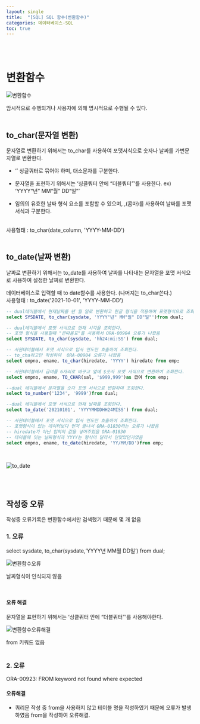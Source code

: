 ```yaml
---
layout: single
title:  "[SQL] SQL 함수(변환함수)"
categories: 데이터베이스-SQL
toc: true
---
```

<br/><br/>

# 변환함수 #

![변환함수](https:/images/2023-04-05%20SQL함수/변환함수.png)

암시적으로 수행되거나 사용자에 의해 명시적으로 수행될 수 있다.
<br/><br/>


## to_char(문자열 변환) ##

문자열로 변환하기 위해서는 to_char를 사용하여 포맷서식으로 숫자나 날짜를 가변문자열로 변환한다.

- ‘’ 싱글쿼터로 묶어야 하며, 대소문자를 구분한다.

- 문자열을 표현하기 위해서는 ‘싱클쿼터 안에 “더블쿼터”’를 사용한다. ex) ‘YYYY“년” MM“월” DD“일”’

- 임의의 유효한 날짜 형식 요소를 포함할 수 있으며, ,(콤마)를 사용하여 날짜를 포맷 서식과 구분한다.
<br/>
 사용형태 : to_char(date_column, 'YYYY-MM-DD')
<br/><br/>


## to_date(날짜 변환) ##

날짜로 변환하기 위해서는 to_date를 사용하여 날짜를 나타내는 문자열을 포맷 서식으로 사용하여 설정한 날짜로 변환한다.

데이터베이스로 입력할 때 to date함수를 사용한다. (나머지는 to_char쓴다.) 
<br/>
 사용형태 : to_date('2021-10-01', 'YYYY-MM-DD')
<br/>


```sql
-- dual테이블에서 현재날짜를 년 월 일로 변환하고 한글 형식을 적용하여 포맷형식으로 조회한다.
select SYSDATE, to_char(sysdate, 'YYYY"년" MM"월" DD"일"')from dual;

-- dual테이블에서 포맷 서식으로 현재 시각을 조회한다.
-- 포맷 형식을 사용할때 "큰따옴표"를 사용해서 ORA-00904 오류가 나왔음 
select SYSDATE, to_char(sysdate, 'hh24:mi:SS') from dual;

-- 사원테이블에서 포맷 서식으로 입사 연도만 호출하여 조회한다.
-- to_cha라고만 작성하여  ORA-00904 오류가 나왔음 
select empno, ename, to_char(hiredate, 'YYYY') hiredate from emp;

-- 사원테이블에서 급여를 6자리로 바꾸고 앞에 $숫자 포맷 서식으로 변환하여 조회한다.
select empno, ename, TO_CHAR(sal, '$999,999')as 급여 from emp;

--dual 테이블에서 문자열을 숫자 포멧 서식으로 변환하여 조회한다.
select to_number('1234', '9999')from dual;

--dual 테이블에서 포맷 서식으로 현재 날짜를 조회한다.
select to_date('20210101', 'YYYYMMDDHH24MISS') from dual;

-- 사원테이블에서 포맷 서식으로 입사 연도만 호출하여 조회한다.
-- 포맷형식이 있는 데이터보다 먼저 끝나서 ORA-01830라는 오류가 나왔음
-- hiredate가 아닌 임의의 값을 넣어주었음 ORA-01830 
-- 테이블에 잇는 날짜형식과 YYYY는 형식이 달라서 안맞았던거였음
select empno, ename, to_date(hiredate, 'YY/MM/DD')from emp;
```
<br/>

![to_date](https:/images/2023-04-05%20SQL함수/to_date.png)

<br/><br/>

## 작성중 오류 ##

작성중 오류기록은 변환함수에서만 검색했기 때문에 몇 개 없음
<br/>

### 1. 오류 ###
select sysdate, to_char(sysdate,‘YYYY년 MM월 DD일’) from dual;

![변환함수오류](https:/images/2023-04-05%20SQL함수/변환함수오류.png)

날짜형식이 인식되지 않음

<br/>

#### 오류 해결 ####
문자열을 표현하기 위해서는 ‘싱클쿼터 안에 “더블쿼터”’를 사용해야한다.

![변환함수오류해결](https:/images/2023-04-05%20SQL함수/변환함수오류해결.png)

from 키워드 없음
<br/><br/>

### 2. 오류 ###

ORA-00923: FROM keyword not found where expected

#### 오류해결 ####

- 쿼리문 작성 중 from을 사용하지 않고 테이블 명을 작성하였기 때문에 오류가 발생하였음 from을 작성하여 오류해결.
